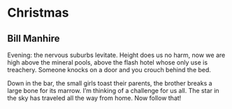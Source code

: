 # Christmas
## Bill Manhire
Evening: the nervous suburbs levitate.
Height does us no harm, now we are high above the mineral pools,
above the flash hotel whose only use is treachery.
Someone knocks on a door and you crouch behind the bed.

Down in the bar, the small girls toast their parents,
the brother breaks a large bone for its marrow.
I’m thinking of a challenge for us all. The star in the sky
has traveled all the way from home. Now follow that!